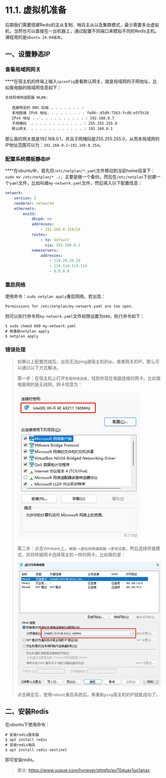 # 11.1. 虚拟机准备

后期我们需要搭建Redis的主从复制、哨兵主从以及集群模式，最少需要多台虚拟机，当然也可以直接在一台机器上，通过配置不同端口来模拟不同的Redis主机。课程用的是`Ubuntu 24.04版本`。

## 一、设置静态IP
### **查看局域网网关**
****在宿主机的终端上输入`ipconfig`查看默认网关，就是局域网的子网地址，比如我电脑的局域网信息如下：

```bash
无线局域网适配器 WLAN:

   连接特定的 DNS 后缀 . . . . . . . :
   本地链接 IPv6 地址. . . . . . . . : fe80::85d9:7263:fcd0:e5f5%10
   IPv4 地址 . . . . . . . . . . . . : 192.168.0.7
   子网掩码  . . . . . . . . . . . . : 255.255.255.0
   默认网关. . . . . . . . . . . . . : 192.168.0.1
```

那么我的网关就是192.168.0.1，并且子网掩码是255.255.255.0，从而本局域网的IP地址范围可以为：`192.168.0.2~192.168.0.254`。

### **配置系统模板静态IP**
****在ubuntu中，首先将`/etc/netplan/*.yaml`文件移动到当前home目录下：`sudo mv /etc/netplan/* ./`，主要是做一个备份。然后在`/etc/netplan`下创建一个`yaml`文件，比如叫做`my-network.yaml`文件，然后填入以下配置信息：

```yaml
network:
    version: 2
    renderer: networkd
    ethernets:
        ens33:
            dhcp4: no
            addresses:
                - 192.168.0.110/24
            routes:
                - to: default
                  via: 192.168.0.1
            nameservers:
                addresses:
                    - 119.29.29.29
                    - 114.114.114.114
                    - 8.8.8.8
```

### 重启网络
使用命令：`sudo netplan apply`重启网络。若出现：

```shell
Permissions for /etc/netplan/my-network.yaml are too open.
```

则可以执行命令将`my-network.yaml`文件权限设置为`600`，执行命令如下：

```shell
$ sudo chmod 600 my-network.yaml
# 再重新netplan apply
$ netplan apply
```

### 错误处理
> 如果以上配置完成后，出现无法ping通宿主机的ip，或者网关的IP，那么可以通过以下方式解决。
>
> 第一步：在宿主机上打开`查看网络连接`，找到你现在电脑连接的网卡。比如我电脑用的是无线网，网卡信息为：
>
> ![1720069881320-1ea2e8e3-5891-4fe0-bf11-065229a72e8f.png](./img/crg9hupwxESo8C_0/1720069881320-1ea2e8e3-5891-4fe0-bf11-065229a72e8f-793829.png)
>
> 第二步：点击Vmware上，`编辑->虚拟网络编辑器->更改设置`，然后选择桥接模式，并将桥接网卡选择宿主机一样的网卡。比如我的是：
>
> ![1720069989087-a8122a3b-65bc-4e9c-8232-f37ab61c5c88.png](./img/crg9hupwxESo8C_0/1720069989087-a8122a3b-65bc-4e9c-8232-f37ab61c5c88-913853.png)
>
> 点击确定后，使用`reboot`重启系统后，再重新`ping`宿主机的IP就能成功了。
>

## 二、安装Redis
在ubuntu下使用命令：

```shell
# 安装redis服务器
$ apt install redis
# 安装redis哨兵
$ apt install redis-sentinel
```

即可安装redis。







> 原文: <https://www.yuque.com/hynever/shtqfp/so70duav1uo1ansx>